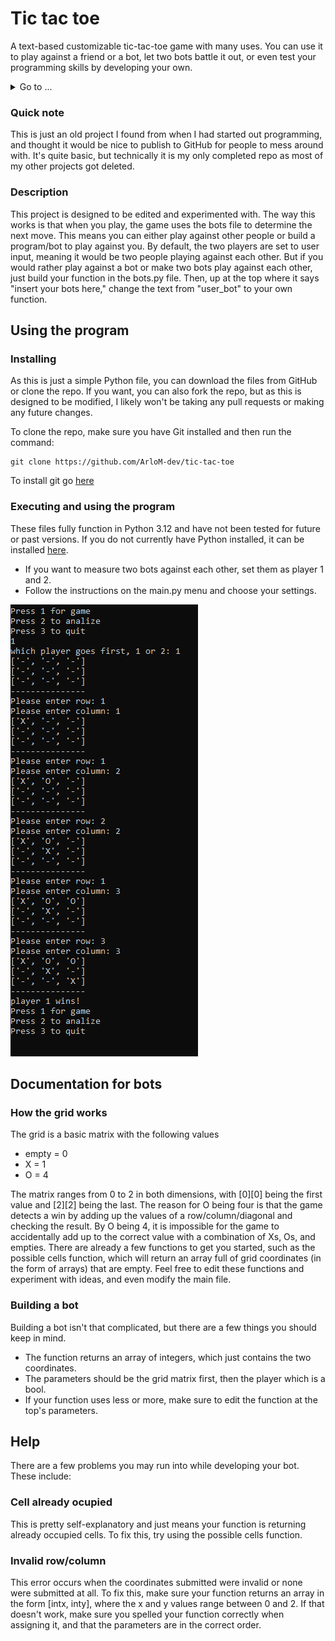 # Tic tac toe

A text-based customizable tic-tac-toe game with many uses. You can use it to play against a friend or a bot,
let two bots battle it out, or even test your programming skills by developing your own.

<details>
  <summary> Go to ...</summary>
  <ul>
    <li><a href="#using-the-program">Using the program</a></li>
    <li><a href="#documentation-for-bots">Documentation for bots</a></li>
    <li><a href="#help">Help</a></li>
  </ul>
</details>

### Quick note

This is just an old project I found from when I had started out programming,
and thought it would be nice to publish to GitHub for people to mess around with. 
It's quite basic, but technically it is my only completed repo as most of my other projects got deleted.

### Description

This project is designed to be edited and experimented with.
The way this works is that when you play, the game uses the bots file to determine the next move.
This means you can either play against other people or build a program/bot to play against you.
By default, the two players are set to user input, meaning it would be two people playing against each other.
But if you would rather play against a bot or make two bots play against each other, just build your function in the bots.py file.
Then, up at the top where it says "insert your bots here," change the text from "user_bot" to your own function.

## Using the program

### Installing

As this is just a simple Python file, you can download the files from GitHub or clone the repo.
If you want, you can also fork the repo, but as this is designed to be modified,
I likely won't be taking any pull requests or making any future changes.

To clone the repo, make sure you have Git installed and then run the command:
```
git clone https://github.com/ArloM-dev/tic-tac-toe
```
To install git go [here](https://git-scm.com/downloads)

### Executing and using the program

These files fully function in Python 3.12 and have not been tested for future or past versions.
If you do not currently have Python installed, it can be installed [here](https://www.python.org/downloads/).

* If you want to measure two bots against each other, set them as player 1 and 2.
* Follow the instructions on the main.py menu and choose your settings.

![example of game](https://github.com/ArloM-dev/tic-tac-toe/blob/main/README-assets/example-game.png)

## Documentation for bots

### How the grid works

The grid is a basic matrix with the following values
* empty = 0
* X = 1
* O = 4  <br/>

The matrix ranges from 0 to 2 in both dimensions, with [0][0] being the first value and [2][2] being the last.
The reason for O being four is that the game detects a win by adding up the values of a row/column/diagonal and checking the result.
By O being 4, it is impossible for the game to accidentally add up to the correct value with a combination of Xs, Os, and empties.
There are already a few functions to get you started, such as the possible cells function, which will return an array full of grid coordinates (in the form of arrays) that are empty.
Feel free to edit these functions and experiment with ideas, and even modify the main file.

### Building a bot

Building a bot isn't that complicated, but there are a few things you should keep in mind.

* The function returns an array of integers, which just contains the two coordinates.
* The parameters should be the grid matrix first, then the player which is a bool.
* If your function uses less or more, make sure to edit the function at the top's parameters.

## Help

There are a few problems you may run into while developing your bot. These include:

### Cell already ocupied

This is pretty self-explanatory and just means your function is returning already occupied cells. To fix this, try using the possible cells function.

### Invalid row/column

This error occurs when the coordinates submitted were invalid or none were submitted at all.
To fix this, make sure your function returns an array in the form [intx, inty], where the x and y values range between 0 and 2.
If that doesn't work, make sure you spelled your function correctly when assigning it, and that the parameters are in the correct order.
